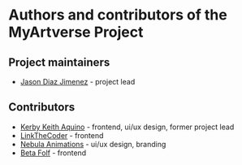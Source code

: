 # Authors and contributors of the MyArtverse Project

## Project maintainers

- [Jason Diaz Jimenez](https://github.com/VulpoTheDev) - project lead

## Contributors

- [Kerby Keith Aquino](https://github.com/kuroji-fusky) - frontend, ui/ux design, former project lead
- [LinkTheCoder](https://github.com/LinkTheCoder) - frontend
- [Nebula Animations](https://twitter.com/nebulaanimation) - ui/ux design, branding
- [Beta Folf](https://github.com/Beta-Folf) - frontend
